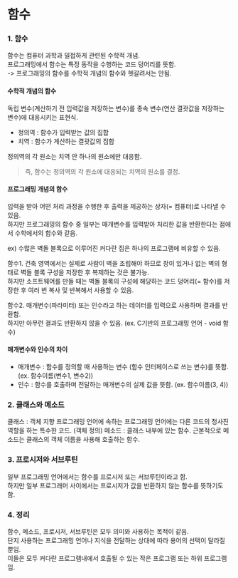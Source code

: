 # 함수
### 1. 함수
함수는 컴퓨터 과학과 밀접하게 관련된 수학적 개념.   
프로그래밍에서 함수는 특정 동작을 수행하는 코드 덩어리를 뜻함.   
-> 프로그래밍의 함수를 수학적 개념의 함수와 헷갈려서는 안됨.   
   
#### 수학적 개념의 함수   
독립 변수(계산하기 전 입력값을 저장하는 변수)를 종속 변수(연산 결괏값을 저장하는 변수)에 대응시키는 표현식.   
* 정의역 : 함수가 입력받는 값의 집합   
* 치역 : 함수가 계산하는 결괏값의 집합

정의역의 각 원소는 치역 안 하나의 원소에만 대응함.   
> 즉, 함수는 정의역의 각 원소에 대응되는 치역의 원소를 결정.
   
#### 프로그래밍 개념의 함수
입력을 받아 어떤 처리 과정을 수행한 후 출력을 제공하는 상자(= 컴퓨터)로 나타낼 수 있음.   
하지만 프로그래밍의 함수 중 일부는 매개변수를 입력받아 처리한 값을 반환한다는 점에서 수학에서의 함수와 같음.   

ex) 수많은 벽돌 블록으로 이루어진 커다란 집은 하나의 프로그램에 비유할 수 있음.   
   
함수1. 건축 영역에서는 실제로 사람이 벽을 조립해야 하므로 창이 있거나 없는 벽의 형태로 벽돌 블록 구성을 저장한 후 복제하는 것은 불가능.     
하지만 소프트웨어를 만들 때는 벽돌 블록의 구성에 해당하는 코드 덩어리(= 함수)를 저장한 후 여러 번 복사 및 반복해서 사용할 수 있음.   
   
함수2. 매개변수(파라미터) 또는 인수라고 하는 데이터를 입력으로 사용하며 결과를 반환함.   
하지만 아무런 결과도 반환하지 않을 수 있음. (ex. C기반의 프로그래밍 언어 - void 함수)   
   
#### 매개변수와 인수의 차이   
* 매개변수 : 함수를 정의할 때 사용하는 변수 (함수 인터페이스로 쓰는 변수)를 뜻함. (ex. 함수이름(변수1, 변수2))   
* 인수 : 함수를 호출하며 전달하는 매개변수의 실제 값을 뜻함. (ex. 함수이름(3, 4))   
   
### 2. 클래스와 메소드
클래스 : 객체 지향 프로그래밍 언어에 속하는 프로그래밍 언어에는 다른 코드의 청사진 역할을 하는 특수한 코드. (객체 정의)
메소드 : 클래스 내부에 있는 함수. 근본적으로 메소드는 클래스의 객체 이름을 사용해 호출하는 함수.   
   
### 3. 프로시저와 서브루틴
일부 프로그래밍 언어에서는 함수를 프로시저 또는 서브루틴이라고 함.   
하지만 일부 프로그래머 사이에서는 프로시저가 값을 반환하지 않는 함수를 뜻하기도 함.
   
### 4. 정리
함수, 메소드, 프로시저, 서브루틴은 모두 의미와 사용하는 목적이 같음.   
단지 사용하는 프로그래밍 언어나 지식을 전달하는 상대에 따라 용어의 선택이 달라질 뿐임.   
이들은 모두 커다란 프로그램내에서 호출될 수 있는 작은 프로그램 또는 하위 프로그램임.   
